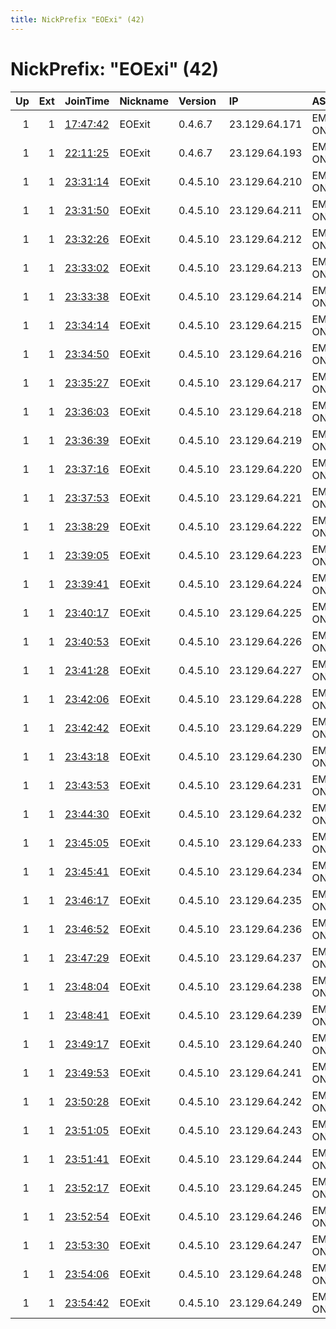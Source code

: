 ```yaml
---
title: NickPrefix "EOExi" (42)
---
```


# NickPrefix: "EOExi" (42)

|   Up |   Ext | JoinTime                                                                                            | Nickname   | Version   | IP            | AS            | CC   |   ORp |   Dirp | OS    | Contact                            |   eFamMembers |
|-----:|------:|:----------------------------------------------------------------------------------------------------|:-----------|:----------|:--------------|:--------------|:-----|------:|-------:|:------|:-----------------------------------|--------------:|
|    1 |     1 | [17:47:42](https://metrics.torproject.org/rs.html#details/12739CA213486035ED3911C752D570CD2D394CC3) | EOExit     | 0.4.6.7   | 23.129.64.171 | EMERALD-ONION | us   |   443 |      0 | BSD   | url:emeraldonion.org proof:uri-rsa |            76 |
|    1 |     1 | [22:11:25](https://metrics.torproject.org/rs.html#details/D6A4311F87C95B46C129B3583E387313651E62E2) | EOExit     | 0.4.6.7   | 23.129.64.193 | EMERALD-ONION | us   |   443 |      0 | BSD   | url:emeraldonion.org proof:uri-rsa |           117 |
|    1 |     1 | [23:31:14](https://metrics.torproject.org/rs.html#details/71F27C50F272A9F4331F3026A2977B431FF78544) | EOExit     | 0.4.5.10  | 23.129.64.210 | EMERALD-ONION | us   |   443 |     80 | Linux | url:emeraldonion.org proof:uri-rsa |            79 |
|    1 |     1 | [23:31:50](https://metrics.torproject.org/rs.html#details/B8E046F3FFEF64F4A1085D59F87E0D8423E29B87) | EOExit     | 0.4.5.10  | 23.129.64.211 | EMERALD-ONION | us   |   443 |     80 | Linux | url:emeraldonion.org proof:uri-rsa |            79 |
|    1 |     1 | [23:32:26](https://metrics.torproject.org/rs.html#details/594ECA6B3151E4E65F2E6DBD4F7567A5AA79A378) | EOExit     | 0.4.5.10  | 23.129.64.212 | EMERALD-ONION | us   |   443 |     80 | Linux | url:emeraldonion.org proof:uri-rsa |            79 |
|    1 |     1 | [23:33:02](https://metrics.torproject.org/rs.html#details/F88F6E3C795FED3C60288F11E2EBDDCD35C9CAB7) | EOExit     | 0.4.5.10  | 23.129.64.213 | EMERALD-ONION | us   |   443 |     80 | Linux | url:emeraldonion.org proof:uri-rsa |            79 |
|    1 |     1 | [23:33:38](https://metrics.torproject.org/rs.html#details/A914C92E846982178E9B2620744A7DFCFF743D4E) | EOExit     | 0.4.5.10  | 23.129.64.214 | EMERALD-ONION | us   |   443 |     80 | Linux | url:emeraldonion.org proof:uri-rsa |            79 |
|    1 |     1 | [23:34:14](https://metrics.torproject.org/rs.html#details/643EC0AB0EAC1E0CB81227FA617D55926195D5CB) | EOExit     | 0.4.5.10  | 23.129.64.215 | EMERALD-ONION | us   |   443 |     80 | Linux | url:emeraldonion.org proof:uri-rsa |            79 |
|    1 |     1 | [23:34:50](https://metrics.torproject.org/rs.html#details/1183EA9F70F4CF101EB7299F1CF71126193BF17B) | EOExit     | 0.4.5.10  | 23.129.64.216 | EMERALD-ONION | us   |   443 |     80 | Linux | url:emeraldonion.org proof:uri-rsa |            79 |
|    1 |     1 | [23:35:27](https://metrics.torproject.org/rs.html#details/432C391A3D6B44F55565ED6005AF1D54EC77FA33) | EOExit     | 0.4.5.10  | 23.129.64.217 | EMERALD-ONION | us   |   443 |     80 | Linux | url:emeraldonion.org proof:uri-rsa |            79 |
|    1 |     1 | [23:36:03](https://metrics.torproject.org/rs.html#details/0E348542FD9DF6D2B8027535B455EB7A503198AE) | EOExit     | 0.4.5.10  | 23.129.64.218 | EMERALD-ONION | us   |   443 |     80 | Linux | url:emeraldonion.org proof:uri-rsa |            79 |
|    1 |     1 | [23:36:39](https://metrics.torproject.org/rs.html#details/503ABB58B93A4FF4CE3388A3E086A712235A596F) | EOExit     | 0.4.5.10  | 23.129.64.219 | EMERALD-ONION | us   |   443 |     80 | Linux | url:emeraldonion.org proof:uri-rsa |            79 |
|    1 |     1 | [23:37:16](https://metrics.torproject.org/rs.html#details/29BB0A046354609DD9CD45564D160CE66CB2570F) | EOExit     | 0.4.5.10  | 23.129.64.220 | EMERALD-ONION | us   |   443 |     80 | Linux | url:emeraldonion.org proof:uri-rsa |            79 |
|    1 |     1 | [23:37:53](https://metrics.torproject.org/rs.html#details/0F7F03E65D150A3295331B090D744232F4A56E0C) | EOExit     | 0.4.5.10  | 23.129.64.221 | EMERALD-ONION | us   |   443 |     80 | Linux | url:emeraldonion.org proof:uri-rsa |            79 |
|    1 |     1 | [23:38:29](https://metrics.torproject.org/rs.html#details/553C931223222FBFBA5594FCB5FCD7FD5426DD56) | EOExit     | 0.4.5.10  | 23.129.64.222 | EMERALD-ONION | us   |   443 |     80 | Linux | url:emeraldonion.org proof:uri-rsa |            79 |
|    1 |     1 | [23:39:05](https://metrics.torproject.org/rs.html#details/43CB9211A579D3B1B7358694A52FE437942096F4) | EOExit     | 0.4.5.10  | 23.129.64.223 | EMERALD-ONION | us   |   443 |     80 | Linux | url:emeraldonion.org proof:uri-rsa |            79 |
|    1 |     1 | [23:39:41](https://metrics.torproject.org/rs.html#details/AC2A3A01AFD0DA31B14653131EBA18B12BA74524) | EOExit     | 0.4.5.10  | 23.129.64.224 | EMERALD-ONION | us   |   443 |     80 | Linux | url:emeraldonion.org proof:uri-rsa |            79 |
|    1 |     1 | [23:40:17](https://metrics.torproject.org/rs.html#details/6A488D0D84969947BF16931A13D93BEEF19E5ADF) | EOExit     | 0.4.5.10  | 23.129.64.225 | EMERALD-ONION | us   |   443 |     80 | Linux | url:emeraldonion.org proof:uri-rsa |            79 |
|    1 |     1 | [23:40:53](https://metrics.torproject.org/rs.html#details/1E8D0FC76AD6536D8BD0937C6CBB38680D7B6864) | EOExit     | 0.4.5.10  | 23.129.64.226 | EMERALD-ONION | us   |   443 |     80 | Linux | url:emeraldonion.org proof:uri-rsa |            79 |
|    1 |     1 | [23:41:28](https://metrics.torproject.org/rs.html#details/DE547D35468E8F1A22F226C7B33F30449F09D03A) | EOExit     | 0.4.5.10  | 23.129.64.227 | EMERALD-ONION | us   |   443 |     80 | Linux | url:emeraldonion.org proof:uri-rsa |            79 |
|    1 |     1 | [23:42:06](https://metrics.torproject.org/rs.html#details/D824A861B6FDBA7594D97BBC787EE0DD00E85033) | EOExit     | 0.4.5.10  | 23.129.64.228 | EMERALD-ONION | us   |   443 |     80 | Linux | url:emeraldonion.org proof:uri-rsa |            79 |
|    1 |     1 | [23:42:42](https://metrics.torproject.org/rs.html#details/7F0D38E0CE0EFC5BC902356A7C482C9A62FEA0AD) | EOExit     | 0.4.5.10  | 23.129.64.229 | EMERALD-ONION | us   |   443 |     80 | Linux | url:emeraldonion.org proof:uri-rsa |            79 |
|    1 |     1 | [23:43:18](https://metrics.torproject.org/rs.html#details/EA05CA0F41690BBF8FADA38323B945131D753E74) | EOExit     | 0.4.5.10  | 23.129.64.230 | EMERALD-ONION | us   |   443 |     80 | Linux | url:emeraldonion.org proof:uri-rsa |            79 |
|    1 |     1 | [23:43:53](https://metrics.torproject.org/rs.html#details/3FC931D18F0633DBB6FA1B973DC3A8CE7D84FA55) | EOExit     | 0.4.5.10  | 23.129.64.231 | EMERALD-ONION | us   |   443 |     80 | Linux | url:emeraldonion.org proof:uri-rsa |            79 |
|    1 |     1 | [23:44:30](https://metrics.torproject.org/rs.html#details/8825CD9133BE2F2D6CE599BBAFEDDC1AADFFBFA3) | EOExit     | 0.4.5.10  | 23.129.64.232 | EMERALD-ONION | us   |   443 |     80 | Linux | url:emeraldonion.org proof:uri-rsa |            79 |
|    1 |     1 | [23:45:05](https://metrics.torproject.org/rs.html#details/F8FD28F20510FBF2E55658DF2D9ADF0783DC5098) | EOExit     | 0.4.5.10  | 23.129.64.233 | EMERALD-ONION | us   |   443 |     80 | Linux | url:emeraldonion.org proof:uri-rsa |            79 |
|    1 |     1 | [23:45:41](https://metrics.torproject.org/rs.html#details/5819125A4FBB1DB4FA048416E227FF76BF9725B3) | EOExit     | 0.4.5.10  | 23.129.64.234 | EMERALD-ONION | us   |   443 |     80 | Linux | url:emeraldonion.org proof:uri-rsa |            79 |
|    1 |     1 | [23:46:17](https://metrics.torproject.org/rs.html#details/21E4000DC5A917692895EAB4BE8DC9606FDDEAA1) | EOExit     | 0.4.5.10  | 23.129.64.235 | EMERALD-ONION | us   |   443 |     80 | Linux | url:emeraldonion.org proof:uri-rsa |            79 |
|    1 |     1 | [23:46:52](https://metrics.torproject.org/rs.html#details/AB1EF3E897629749FAB3ABC80116B8A9DD6F80E4) | EOExit     | 0.4.5.10  | 23.129.64.236 | EMERALD-ONION | us   |   443 |     80 | Linux | url:emeraldonion.org proof:uri-rsa |            79 |
|    1 |     1 | [23:47:29](https://metrics.torproject.org/rs.html#details/C48E5144D94126BAC296A71920BF170C2B3F2663) | EOExit     | 0.4.5.10  | 23.129.64.237 | EMERALD-ONION | us   |   443 |     80 | Linux | url:emeraldonion.org proof:uri-rsa |            79 |
|    1 |     1 | [23:48:04](https://metrics.torproject.org/rs.html#details/EB8D630EFDB7AB5DB6234C3E5B5A2255FCE501EB) | EOExit     | 0.4.5.10  | 23.129.64.238 | EMERALD-ONION | us   |   443 |     80 | Linux | url:emeraldonion.org proof:uri-rsa |            79 |
|    1 |     1 | [23:48:41](https://metrics.torproject.org/rs.html#details/8BC7F4CACDA93ACD475DF6B27A9A81CE2F3FC2D5) | EOExit     | 0.4.5.10  | 23.129.64.239 | EMERALD-ONION | us   |   443 |     80 | Linux | url:emeraldonion.org proof:uri-rsa |            79 |
|    1 |     1 | [23:49:17](https://metrics.torproject.org/rs.html#details/389A71924A1BC22D9B91C138FCD85772BE596112) | EOExit     | 0.4.5.10  | 23.129.64.240 | EMERALD-ONION | us   |   443 |     80 | Linux | url:emeraldonion.org proof:uri-rsa |            79 |
|    1 |     1 | [23:49:53](https://metrics.torproject.org/rs.html#details/7E77A5A3E479E35D5872259F33088FF24332F43C) | EOExit     | 0.4.5.10  | 23.129.64.241 | EMERALD-ONION | us   |   443 |     80 | Linux | url:emeraldonion.org proof:uri-rsa |            79 |
|    1 |     1 | [23:50:28](https://metrics.torproject.org/rs.html#details/CDCD33FF997F995B247DF2D4E6D254965968A1B5) | EOExit     | 0.4.5.10  | 23.129.64.242 | EMERALD-ONION | us   |   443 |     80 | Linux | url:emeraldonion.org proof:uri-rsa |            79 |
|    1 |     1 | [23:51:05](https://metrics.torproject.org/rs.html#details/8F6906DD1424B909EB9338626597924E84B49B99) | EOExit     | 0.4.5.10  | 23.129.64.243 | EMERALD-ONION | us   |   443 |     80 | Linux | url:emeraldonion.org proof:uri-rsa |            79 |
|    1 |     1 | [23:51:41](https://metrics.torproject.org/rs.html#details/108C8D159A5A0848510B3D27A3F8ED61D5D44821) | EOExit     | 0.4.5.10  | 23.129.64.244 | EMERALD-ONION | us   |   443 |     80 | Linux | url:emeraldonion.org proof:uri-rsa |            79 |
|    1 |     1 | [23:52:17](https://metrics.torproject.org/rs.html#details/AFD08E896E9CAED68AD387FC873C51CB21A47AB2) | EOExit     | 0.4.5.10  | 23.129.64.245 | EMERALD-ONION | us   |   443 |     80 | Linux | url:emeraldonion.org proof:uri-rsa |            79 |
|    1 |     1 | [23:52:54](https://metrics.torproject.org/rs.html#details/9BACC5B91884E425FE7C41CCBAAD8BA3C42C657D) | EOExit     | 0.4.5.10  | 23.129.64.246 | EMERALD-ONION | us   |   443 |     80 | Linux | url:emeraldonion.org proof:uri-rsa |            79 |
|    1 |     1 | [23:53:30](https://metrics.torproject.org/rs.html#details/87FAB1FFA295404DA13897C3002E73D211C78F03) | EOExit     | 0.4.5.10  | 23.129.64.247 | EMERALD-ONION | us   |   443 |     80 | Linux | url:emeraldonion.org proof:uri-rsa |            79 |
|    1 |     1 | [23:54:06](https://metrics.torproject.org/rs.html#details/15F19B3BD25C8E46482E93CD323EDA35486DB001) | EOExit     | 0.4.5.10  | 23.129.64.248 | EMERALD-ONION | us   |   443 |     80 | Linux | url:emeraldonion.org proof:uri-rsa |            79 |
|    1 |     1 | [23:54:42](https://metrics.torproject.org/rs.html#details/4AE4E29747AC98ED2F80E5C41BB8AAD46A4CE244) | EOExit     | 0.4.5.10  | 23.129.64.249 | EMERALD-ONION | us   |   443 |     80 | Linux | url:emeraldonion.org proof:uri-rsa |            79 |
